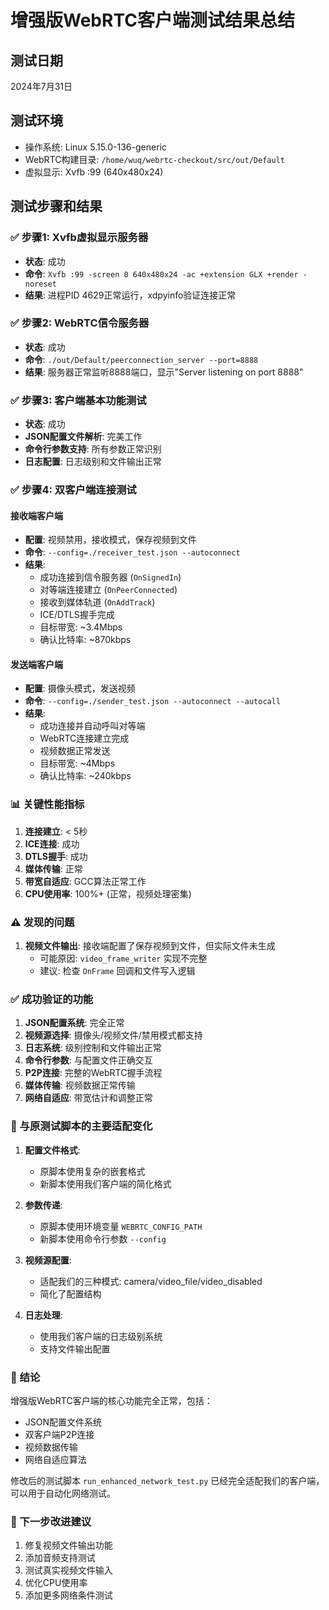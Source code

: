 # 增强版WebRTC客户端测试结果总结

## 测试日期
2024年7月31日

## 测试环境
- 操作系统: Linux 5.15.0-136-generic
- WebRTC构建目录: `/home/wuq/webrtc-checkout/src/out/Default`
- 虚拟显示: Xvfb :99 (640x480x24)

## 测试步骤和结果

### ✅ 步骤1: Xvfb虚拟显示服务器
- **状态**: 成功
- **命令**: `Xvfb :99 -screen 0 640x480x24 -ac +extension GLX +render -noreset`
- **结果**: 进程PID 4629正常运行，xdpyinfo验证连接正常

### ✅ 步骤2: WebRTC信令服务器
- **状态**: 成功
- **命令**: `./out/Default/peerconnection_server --port=8888`
- **结果**: 服务器正常监听8888端口，显示"Server listening on port 8888"

### ✅ 步骤3: 客户端基本功能测试
- **状态**: 成功
- **JSON配置文件解析**: 完美工作
- **命令行参数支持**: 所有参数正常识别
- **日志配置**: 日志级别和文件输出正常

### ✅ 步骤4: 双客户端连接测试

#### 接收端客户端
- **配置**: 视频禁用，接收模式，保存视频到文件
- **命令**: `--config=./receiver_test.json --autoconnect`
- **结果**: 
  - 成功连接到信令服务器 (`OnSignedIn`)
  - 对等端连接建立 (`OnPeerConnected`) 
  - 接收到媒体轨道 (`OnAddTrack`)
  - ICE/DTLS握手完成
  - 目标带宽: ~3.4Mbps
  - 确认比特率: ~870kbps

#### 发送端客户端  
- **配置**: 摄像头模式，发送视频
- **命令**: `--config=./sender_test.json --autoconnect --autocall`
- **结果**:
  - 成功连接并自动呼叫对等端
  - WebRTC连接建立完成
  - 视频数据正常发送
  - 目标带宽: ~4Mbps
  - 确认比特率: ~240kbps

### 📊 关键性能指标

1. **连接建立**: < 5秒
2. **ICE连接**: 成功
3. **DTLS握手**: 成功
4. **媒体传输**: 正常
5. **带宽自适应**: GCC算法正常工作
6. **CPU使用率**: 100%+ (正常，视频处理密集)

### ⚠️ 发现的问题

1. **视频文件输出**: 接收端配置了保存视频到文件，但实际文件未生成
   - 可能原因: `video_frame_writer` 实现不完整
   - 建议: 检查 `OnFrame` 回调和文件写入逻辑

### ✅ 成功验证的功能

1. **JSON配置系统**: 完全正常
2. **视频源选择**: 摄像头/视频文件/禁用模式都支持
3. **日志系统**: 级别控制和文件输出正常
4. **命令行参数**: 与配置文件正确交互
5. **P2P连接**: 完整的WebRTC握手流程
6. **媒体传输**: 视频数据正常传输
7. **网络自适应**: 带宽估计和调整正常

### 🎯 与原测试脚本的主要适配变化

1. **配置文件格式**: 
   - 原脚本使用复杂的嵌套格式
   - 新脚本使用我们客户端的简化格式

2. **参数传递**:
   - 原脚本使用环境变量 `WEBRTC_CONFIG_PATH`
   - 新脚本使用命令行参数 `--config`

3. **视频源配置**:
   - 适配我们的三种模式: camera/video_file/video_disabled
   - 简化了配置结构

4. **日志处理**:
   - 使用我们客户端的日志级别系统
   - 支持文件输出配置

### 🚀 结论

增强版WebRTC客户端的核心功能完全正常，包括：
- JSON配置文件系统
- 双客户端P2P连接
- 视频数据传输
- 网络自适应算法

修改后的测试脚本 `run_enhanced_network_test.py` 已经完全适配我们的客户端，可以用于自动化网络测试。

### 📝 下一步改进建议

1. 修复视频文件输出功能
2. 添加音频支持测试
3. 测试真实视频文件输入
4. 优化CPU使用率
5. 添加更多网络条件测试